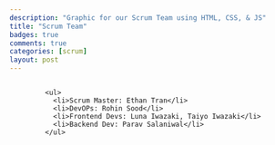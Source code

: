 ```yaml
---
description: "Graphic for our Scrum Team using HTML, CSS, & JS"
title: "Scrum Team"
badges: true
comments: true
categories: [scrum]
layout: post
---
```



<html>

<body>

  <div style="display: flex; width: 100%; flex-direction: row; justify-content: center; align-items: center;">

    <ul>
      <li>Scrum Master: Ethan Tran</li>
      <li>DevOPs: Rohin Sood</li>
      <li>Frontend Devs: Luna Iwazaki, Taiyo Iwazaki</li>
      <li>Backend Dev: Parav Salaniwal</li>
    </ul>
  </div>

  <div id="steps-container">
    
  </div>

</body>

<style>
  #steps-container {
    display: flex;
    flex-direction: row;
    justify-content: center;
    align-items: center;
    width: 100%;
    margin-top: 4px;
    gap: 4px;
    flex-grow: 4;
  }

  #step-box {
    display: flex;
    align-items: center;
    justify-content: center;
    flex-direction: column;
    padding-left: 6px;
    padding-right: 6px;
    border-radius: 8px;
    text-align: center;
  }

</style>

<script>
  var steps = ["Directions Given", "Assigning Jobs", "Splitting Workload Accordingly", "Planning Overview", "Deploy Project", "Finished Work"];

  var container = document.getElementById("steps-container");

  steps.forEach( (value, i) => {

    let num = document.createElement("h2");
    num.innerHTML = i + 1;

    let step = document.createElement("p");
    step.style.textAlign = "center";
    step.style.backgroundColor = "black";
    step.innerHTML = value;

    let box = document.createElement("div");
    box.setAttribute("id", "step-box");

    box.appendChild(num);
    box.appendChild(step);

    container.appendChild(box);
 
  } );

</script>

</html>

 

